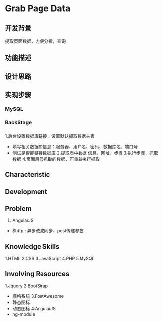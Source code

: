 # Grab Page Data

## 开发背景
提取页面数据，方便分析，查询

## 功能描述



## 设计思路


## 实现步骤


### MySQL


### BackStage


###  



1.后台设置数据库链接，设置默认抓取数据主表
  - 填写相关数据库信息：服务器、用户名、密码、数据库名，端口号
  - 测试是否能链接数据库
2.提取表中数据 信息，网址，步骤
3.执行步骤，抓取数据
4.页面展示抓取的数据，可重新执行抓取

## Characteristic


## Development


## Problem
1. AngularJS
  - $http : 异步改成同步、post传递参数


## Knowledge Skills
1.HTML
2.CSS
3.JavaScript
4.PHP
5.MySQL

## Involving Resources
1.Jquery
2.BootStrap
  - 栅格系统
3.FontAwesome
  - 静态图标
  - 动态图标
4.AngularJS
  - ng-module